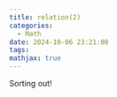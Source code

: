 ```yaml
---
title: relation(2)
categories:
  - Math
date: 2024-10-06 23:21:00
tags:
mathjax: true
---
```


Sorting out!









